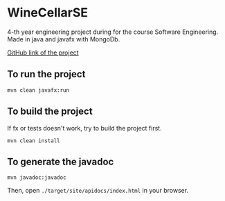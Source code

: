 # WineCellarSE

4-th year engineering project during for the course Software Engineering. 
Made in java and javafx with MongoDb. 

[GitHub link of the project](https://github.com/tom-sartori/WineCellarSE)


## To run the project
```shell
mvn clean javafx:run
```

## To build the project
If fx or tests doesn't work, try to build the project first.
```shell
mvn clean install
```

## To generate the javadoc
```shell
mvn javadoc:javadoc
```
Then, open `./target/site/apidocs/index.html` in your browser.
